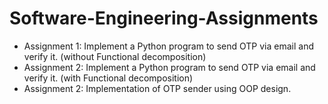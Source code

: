 # Software-Engineering-Assignments
- Assignment 1: Implement a Python program to send OTP via email and verify it. (without Functional decomposition)
- Assignment 2: Implement a Python program to send OTP via email and verify it. (with Functional decomposition)
- Assignment 2: Implementation of OTP sender using OOP design.
